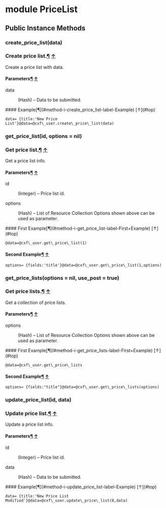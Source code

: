# module PriceList [](#module-PriceList) [](#top)
 ## Public Instance Methods
 ### create_price_list(data) [](#method-i-create_price_list)
 ### Create price list.[¶](#method-i-create_price_list-label-Create+price+list.) [↑](#top)

Create a price list with data.

#### Parameters[¶](#method-i-create_price_list-label-Parameters) [↑](#top)
<dl class="rdoc-list note-list">
<dt>data
</dt>
<dd>
<p>(Hash) – Data to be submitted.</p>
</dd>
</dl>
#### Example[¶](#method-i-create_price_list-label-Example) [↑](#top)

```
data= {title:'New Price List'}@data=@cxf\_user.create\_price\_list(data)
```
 ### get_price_list(id, options = nil) [](#method-i-get_price_list)
 ### Get price list.[¶](#method-i-get_price_list-label-Get+price+list.) [↑](#top)

Get a price list info.

#### Parameters[¶](#method-i-get_price_list-label-Parameters) [↑](#top)
<dl class="rdoc-list note-list">
<dt>id
</dt>
<dd>
<p>(Integer) – Price list id.</p>
</dd>
<dt>options
</dt>
<dd>
<p>(Hash) – List of Resource Collection Options shown above can be used as parameter.</p>
</dd>
</dl>
#### First Example[¶](#method-i-get_price_list-label-First+Example) [↑](#top)

```
@data=@cxf\_user.get\_price\_list(1)
```

#### Second Example[¶](#method-i-get_price_list-label-Second+Example) [↑](#top)

```
options= {fields:'title'}@data=@cxf\_user.get\_price\_list(1,options)
```
 ### get_price_lists(options = nil, use_post = true) [](#method-i-get_price_lists)
 ### Get price lists.[¶](#method-i-get_price_lists-label-Get+price+lists.) [↑](#top)

Get a collection of price lists.

#### Parameters[¶](#method-i-get_price_lists-label-Parameters) [↑](#top)
<dl class="rdoc-list note-list">
<dt>options
</dt>
<dd>
<p>(Hash) – List of Resource Collection Options shown above can be used as parameter.</p>
</dd>
</dl>
#### First Example[¶](#method-i-get_price_lists-label-First+Example) [↑](#top)

```
@data=@cxf\_user.get\_price\_lists
```

#### Second Example[¶](#method-i-get_price_lists-label-Second+Example) [↑](#top)

```
options= {fields:"title"}@data=@cxf\_user.get\_price\_lists(options)
```
 ### update_price_list(id, data) [](#method-i-update_price_list)
 ### Update price list.[¶](#method-i-update_price_list-label-Update+price+list.) [↑](#top)

Update a price list info.

#### Parameters[¶](#method-i-update_price_list-label-Parameters) [↑](#top)
<dl class="rdoc-list note-list">
<dt>id
</dt>
<dd>
<p>(Integer) – Price list id.</p>
</dd>
<dt>data
</dt>
<dd>
<p>(Hash) – Data to be submitted.</p>
</dd>
</dl>
#### Example[¶](#method-i-update_price_list-label-Example) [↑](#top)

```
data= {title:'New Price List Modified'}@data=@cxf\_user.update\_price\_list(8,data)
```
 